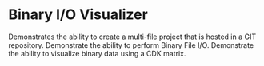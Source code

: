 # Binary I/O Visualizer
Demonstrates the ability to create a multi-file project that is hosted in a GIT repository. Demonstrate the ability to perform Binary File I/O. Demonstrate the ability to visualize binary data using a CDK matrix. 
